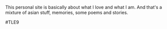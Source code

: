 This personal site is basically about what I love and what I am. And that's a mixture of asian stuff, memories, some poems and stories.

#TLE9
